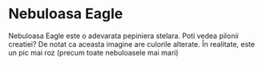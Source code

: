 # Nebuloasa Eagle

Nebuloasa Eagle este o adevarata pepiniera stelara. Poti vedea pilonii creatiei?
De notat ca aceasta imagine are culorile alterate. În realitate, este un pic mai
roz (precum toate nebuloasele mai mari)
